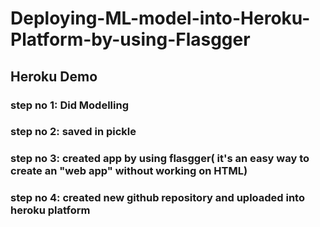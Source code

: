 # Deploying-ML-model-into-Heroku-Platform-by-using-Flasgger
## Heroku Demo
### step no 1: Did Modelling
### step no 2: saved in pickle
### step no 3: created app by using flasgger( it's an easy way to create an "web app" without working on HTML)
### step no 4: created new github repository and uploaded into heroku platform
